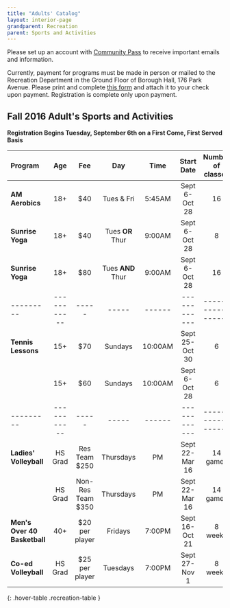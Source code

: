 ```yaml
---
title: "Adults' Catalog"
layout: interior-page
grandparent: Recreation
parent: Sports and Activities
---
```


Please set up an account with [Community Pass](https://register.communitypass.net/reg/login.cfm?D%3CN%21%2E%22_W%22F%299SZWV%5C%21%3DHNW%3BR%3AZQI%2F79%2CKX03%3DBIP%27B%5EF%25U99%2B) to receive important emails and information. 

Currently, payment for programs must be made in person or mailed to the Recreation Department in the Ground Floor of Borough Hall, 176 Park Avenue.  Please print and complete [this form](https://storage.googleapis.com/static.rutherford-nj.com/recreation/Recreation_ProgramRegistration.pdf) and attach it to your check upon payment. Registration is complete only upon payment. 

## Fall 2016 Adult's Sports and Activities
**Registration Begins Tuesday, September 6th on a First Come, First Served Basis**

| Program | Age | Fee |	Day | Time | Start Date | Number of classes | Location |
|:--------|:---------:|:---:|:---:|:----:|:----------:|:----------------:|:--------:|
|**AM Aerobics** |	18+ |	$40 |	Tues & Fri |	5:45AM	| Sept 6-Oct 28 |	16	| Tamblyn Field Civic Center |
|**Sunrise Yoga** |	18+ |	$40 | 	Tues **OR** Thur |	9:00AM |	Sept 6-Oct 28 |	8 |	Tryon Field |
|**Sunrise Yoga** |	18+	| $80 | 	Tues **AND** Thur |	9:00AM |	Sept 6-Oct 28 |	16	| Tryon Field |
|---------|-----------|-----|-----|------|------------|------------------|----------|
|**Tennis Lessons** |	15+ |	$70 | Sundays |	10:00AM |	Sept 25-Oct 30 | 6	| Memorial Park Courts |
| |	15+ |	$60 |	Sundays	| 10:00AM |	Sept 6-Oct 28 |	6 |	Memorial Park Courts |
|---------|-----------|-----|-----|------|------------|------------------|----------|
|**Ladies' Volleyball** |	HS Grad |	Res Team $250 |	Thursdays |	PM	| Sept 22-Mar 16 |	14 games	| School Gyms |
|                      |	HS Grad |	Non-Res Team $350 |	Thursdays |	PM	| Sept 22-Mar 16 |	14 games	| School Gyms |
|**Men's Over 40 Basketball** |	40+ |	$20 per player |	Fridays |	7:00PM	| Sept 16-Oct 21 |	8 weeks	| Pierrepont School Gym |
| **Co-ed Volleyball** |	HS Grad |	$25 per player |	Tuesdays |	7:00PM |	Sept 27-Nov 1 | 8 weeks	| Washington School Gym |
{: .hover-table .recreation-table }

